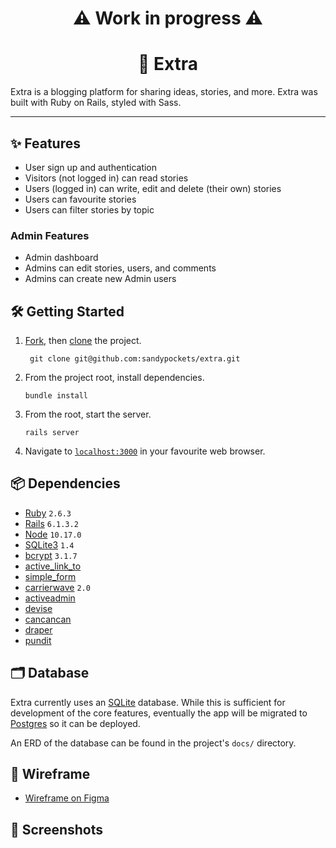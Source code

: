 <h1 align="center">
⚠️ Work in progress ⚠️
</h1>

<h1 align="center">📰 Extra</h1>
Extra is a blogging platform for sharing ideas, stories, and more. Extra was built with Ruby on Rails, styled with Sass.

----
## ✨ Features

* User sign up and authentication
* Visitors (not logged in) can read stories
* Users (logged in) can write, edit and delete (their own) stories
* Users can favourite stories
* Users can filter stories by topic

### Admin Features

* Admin dashboard
* Admins can edit stories, users, and comments
* Admins can create new Admin users

## 🛠 Getting Started

1. [Fork](https://docs.github.com/en/github/getting-started-with-github/fork-a-repo), then [clone](https://github.com/git-guides/git-clone) the project.
   ```
    git clone git@github.com:sandypockets/extra.git
   ```
2. From the project root, install dependencies. 
   ```
   bundle install
   ```
   
3. From the root, start the server.
    ```
    rails server
   ```

4. Navigate to [`localhost:3000`](http:localhost:3000) in your favourite web browser.

## 📦 Dependencies

* [Ruby](https://github.com/ruby/ruby) `2.6.3`
* [Rails](https://github.com/rails/rails) `6.1.3.2`
* [Node](https://nodejs.dev/) `10.17.0`
* [SQLite3](https://www.sqlite.org/docs.html) `1.4`
* [bcrypt](https://github.com/bcrypt-ruby/bcrypt-ruby) `3.1.7`
* [active_link_to](https://github.com/comfy/active_link_to)
* [simple_form](https://github.com/heartcombo/simple_form)
* [carrierwave]() `2.0`
* [activeadmin]()
* [devise]()
* [cancancan]()
* [draper]()
* [pundit]()

## 🗂 Database

Extra currently uses an [SQLite](https://www.sqlite.org/docs.html) database. While this is sufficient for development of the core features, eventually the app will be migrated to [Postgres](https://www.postgresql.org/docs/) so it can be deployed.

An ERD of the database can be found in the project's `docs/` directory.

## 🎯 Wireframe
* [Wireframe on Figma](https://www.figma.com/file/DH4RNUH5M46X7nSDhBvarF/Extra-Wireframe-GitHub?node-id=0%3A1)

## 📸 Screenshots
